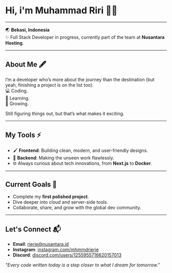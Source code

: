 
# Hi, i'm Muhammad Riri 👋😎

---

🌏 **Bekasi, Indonesia**  
✨ Full Stack Developer in progress, currently part of the team at **Nusantara Hosting**.  

---

## About Me 🖋  
I’m a developer who’s more about the journey than the destination (but yeah, finishing a project is on the list too).  
💻 Coding.  
🌱 Learning.  
🌟 Growing.  

Still figuring things out, but that’s what makes it exciting.  

---

## My Tools ⚡  
- 🖌 **Frontend**: Building clean, modern, and user-friendly designs.  
- 🔧 **Backend**: Making the unseen work flawlessly.  
- 🌐 Always curious about tech innovations, from **Next.js** to **Docker**.  

---

## Current Goals 🎯  
- Complete my **first polished project**.  
- Dive deeper into cloud and server-side tools.  
- Collaborate, share, and grow with the global dev community.  

---

## Let's Connect 📬  
- **Email**: rierie@nusantara.id
- **Instagram**: [instagram.com/mhmmdrierie](#)  
- **Discord**: [discord.com/users/1255955716620157013](#)  

_"Every code written today is a step closer to what I dream for tomorrow."_  
